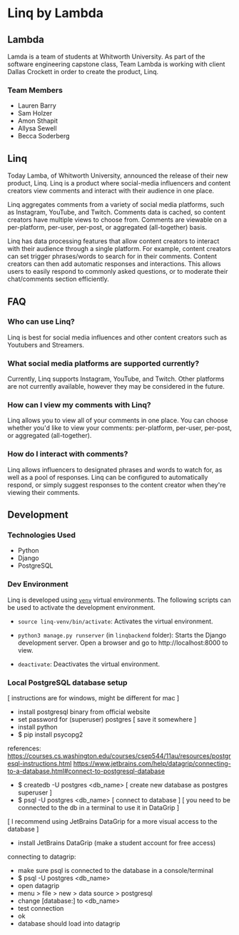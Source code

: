 # Linq by Lambda
## Lambda
Lamda is a team of students at Whitworth University. As part of the software engineering capstone class, Team Lambda is working with client Dallas Crockett in order to create the product, Linq. 

### Team Members
- Lauren Barry
- Sam Holzer
- Amon Sthapit
- Allysa Sewell
- Becca Soderberg

## Linq
Today Lamba, of Whitworth University, announced the release of their new product, Linq. Linq is a product where social-media influencers and content creators view comments and interact with their audience in one place. 

Linq aggregates comments from a variety of social media platforms, such as Instagram, YouTube, and Twitch. Comments data is cached, so content creators have multiple views to choose from. Comments are viewable on a per-platform, per-user, per-post, or aggregated (all-together) basis. 

Linq has data processing features that allow content creators to interact with their audience through a single platform. For example, content creators can set trigger phrases/words to search for in their comments. Content creators can then add automatic responses and interactions. This allows users to easily respond to commonly asked questions, or to moderate their chat/comments section efficiently.

## FAQ
### Who can use Linq?
Linq is best for social media influences and other content creators such as Youtubers and Streamers.

### What social media platforms are supported currently?
Currently, Linq supports Instagram, YouTube, and Twitch. Other platforms are not currently available, however they may be considered in the future. 

### How can I view my comments with Linq?
Linq allows you to view all of your comments in one place. You can choose whether you'd like to view your comments: per-platform, per-user, per-post, or aggregated (all-together). 

### How do I interact with comments?
Linq allows influencers to designated phrases and words to watch for, as well as a pool of responses. Linq can be configured to automatically respond, or simply suggest responses to the content creator when they're viewing their comments. 

## Development
### Technologies Used
- Python
- Django
- PostgreSQL

### Dev Environment
Linq is developed using [`venv`](https://docs.python.org/3/library/venv.html) virtual environments. The following scripts can be used to activate the development environment. 

- `source linq-venv/bin/activate`:
Activates the virtual environment. 

- `python3 manage.py runserver` (in `linqbackend` folder): Starts the Django development server.
Open a browser and go to http://localhost:8000 to view.

- `deactivate`:
Deactivates the virtual environment.

### Local PostgreSQL database setup
[ instructions are for windows, might be different for mac ]
- install postgresql binary from official website
- set password for (superuser) postgres   [ save it somewhere ]
- install python
- $ pip install psycopg2

references:
https://courses.cs.washington.edu/courses/csep544/11au/resources/postgresql-instructions.html
https://www.jetbrains.com/help/datagrip/connecting-to-a-database.html#connect-to-postgresql-database

- $ createdb -U postgres <db_name>                 [ create new database as postgres superuser ]
- $ psql -U postgres <db_name>                        [ connect to database ]
[ you need to be connected to the db in a terminal to use it in DataGrip ]

[ I recommend using JetBrains DataGrip for a more visual access to the database ]
- install JetBrains DataGrip (make a student account for free access)

connecting to datagrip:
- make sure psql is connected to the database in a console/terminal
- $ psql -U postgres <db_name>
- open datagrip
- menu > file > new > data source > postgresql
- change [database:] to <db_name>
- test connection
- ok
- database should load into datagrip
